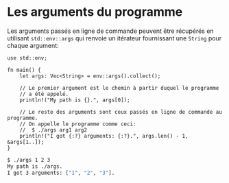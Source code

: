 # Les arguments du programme

Les arguments passés en ligne de commande peuvent être récupérés en utilisant `std::env::args` qui renvoie un itérateur fournissant une `String` pour chaque argument:

```rust,editable
use std::env;

fn main() {
    let args: Vec<String> = env::args().collect();

    // Le premier argument est le chemin à partir duquel le programme 
    // a été appelé.
    println!("My path is {}.", args[0]);

    // Le reste des arguments sont ceux passés en ligne de commande au programme.
    // On appelle le programme comme ceci:
    //  $ ./args arg1 arg2
    println!("I got {:?} arguments: {:?}.", args.len() - 1, &args[1..]);
}

```

```bash
$ ./args 1 2 3
My path is ./args.
I got 3 arguments: ["1", "2", "3"].
```
